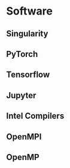 # Software

## Singularity

## PyTorch

## Tensorflow

## Jupyter

## Intel Compilers

## OpenMPI

## OpenMP



